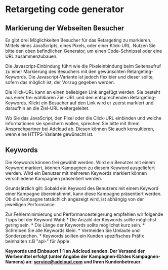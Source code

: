 
# Retargeting code generator

## Markierung der Webseiten Besucher

Es gibt drei Möglichkeiten Besucher für das Retargeting zu markieren.
Mittels eines JavaScripts, eines Pixels, oder einer Klick-URL. Nutzen
Sie bitte den oben befindlichen Generator, um einen Code-Schnipsel
oder eine URL zusammenzubauen.

Die Javascript-Einbindung führt wie die Pixeleinbindung beim
Seitenaufruf zu einer Markierung des Besuchers mit den gewünschten
Retargeting-Keywords. Die Javascript-Variante ist jedoch flexibler
und dieser sollte, sofern das möglich ist, der Vorzug gegeben werden.

Die Klick-URL kann an einen beliebigen Link angefügt werden. Sie
besteht aus einer frei wählbaren Ziel-URL und den entsprechenden
Retargeting-Keywords. Klickt ein Besucher auf den Link wird er zuerst
markiert und daraufhin an die  Ziel-URL weitergeleitet.

Wo Sie das JavaScript, den Pixel oder die Click-URL einbinden und
welche Informationen sie speichern wollen, sprechen Sie bitte mit
Ihrem Ansprechpartner bei Adcloud ab. Diesen können Sie auch
konsultieren, wenn eine HTTPS-Variante gewünscht ist.

## Keywords

Die Keywords können frei gewählt werden. Wird ein Benutzer mit einem
Keyword markiert, können Kampagnen zu diesem Keyword ausgeliefert
werden. Wird ein Benutzer mit mehreren Keywords markiert können
verschiedene Kampagnen präsentiert werden.

Grundsätzlich gilt: Sobald ein Keyword des Benutzers mit einem Keyword
einer Kampagne übereinstimmt, kann diese Kampagne präsentiert werden.
Ob die Kampagne tatsächlich angezeigt wird, ist abhängig von der
jeweiligen Performance.

Zur Fehlerminimierung und Performancesteigerung empfehlen wir folgende
Tipps bei der Keyword Wahl:
    * Die Anzahl der Keywords sollte möglichst gering sein.
    * Die Länge der Keywords sollte möglichst kurz sein.
    * Schreiben Sie alle Keywords klein.
    * Vermeiden Sie Umlaute und Sonderzeichen.
    * Keywords sollten ein Kunden spezifisches Präfix beinhalten z.B
      "apl-" für Apple

**Keywords und Einbauort 1:1 an Adcloud senden. Der Versand der
Werbemittel erfolgt (unter Angabe der Kampagnen-ID/des Kampagnen-Namens)
an: service@adcloud.com und Ihren Kundenbetreuer.**
